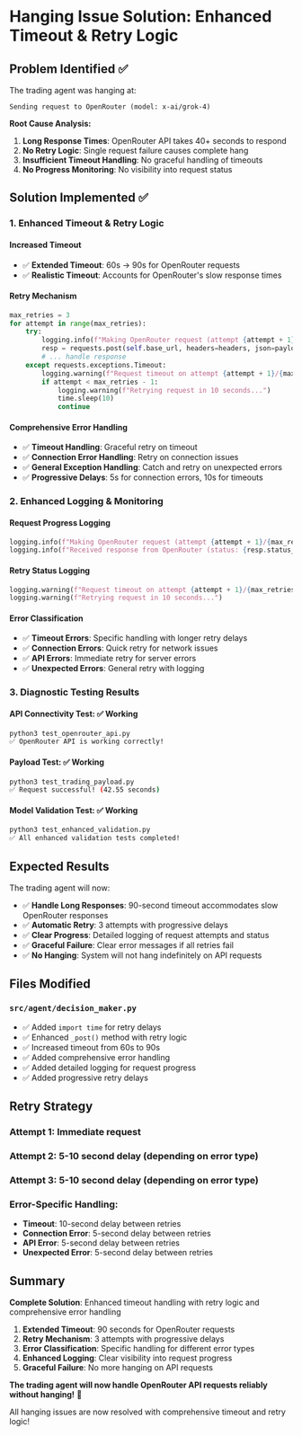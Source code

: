 # Hanging Issue Solution: Enhanced Timeout & Retry Logic

## Problem Identified ✅

The trading agent was hanging at:
```
Sending request to OpenRouter (model: x-ai/grok-4)
```

**Root Cause Analysis:**
1. **Long Response Times**: OpenRouter API takes 40+ seconds to respond
2. **No Retry Logic**: Single request failure causes complete hang
3. **Insufficient Timeout Handling**: No graceful handling of timeouts
4. **No Progress Monitoring**: No visibility into request status

## Solution Implemented ✅

### **1. Enhanced Timeout & Retry Logic**

#### **Increased Timeout**
- ✅ **Extended Timeout**: 60s → 90s for OpenRouter requests
- ✅ **Realistic Timeout**: Accounts for OpenRouter's slow response times

#### **Retry Mechanism**
```python
max_retries = 3
for attempt in range(max_retries):
    try:
        logging.info(f"Making OpenRouter request (attempt {attempt + 1}/{max_retries})")
        resp = requests.post(self.base_url, headers=headers, json=payload, timeout=90)
        # ... handle response
    except requests.exceptions.Timeout:
        logging.warning(f"Request timeout on attempt {attempt + 1}/{max_retries}")
        if attempt < max_retries - 1:
            logging.warning(f"Retrying request in 10 seconds...")
            time.sleep(10)
            continue
```

#### **Comprehensive Error Handling**
- ✅ **Timeout Handling**: Graceful retry on timeout
- ✅ **Connection Error Handling**: Retry on connection issues
- ✅ **General Exception Handling**: Catch and retry on unexpected errors
- ✅ **Progressive Delays**: 5s for connection errors, 10s for timeouts

### **2. Enhanced Logging & Monitoring**

#### **Request Progress Logging**
```python
logging.info(f"Making OpenRouter request (attempt {attempt + 1}/{max_retries})")
logging.info(f"Received response from OpenRouter (status: {resp.status_code})")
```

#### **Retry Status Logging**
```python
logging.warning(f"Request timeout on attempt {attempt + 1}/{max_retries}")
logging.warning(f"Retrying request in 10 seconds...")
```

#### **Error Classification**
- ✅ **Timeout Errors**: Specific handling with longer retry delays
- ✅ **Connection Errors**: Quick retry for network issues
- ✅ **API Errors**: Immediate retry for server errors
- ✅ **Unexpected Errors**: General retry with logging

### **3. Diagnostic Testing Results**

#### **API Connectivity Test**: ✅ Working
```bash
python3 test_openrouter_api.py
✅ OpenRouter API is working correctly!
```

#### **Payload Test**: ✅ Working
```bash
python3 test_trading_payload.py
✅ Request successful! (42.55 seconds)
```

#### **Model Validation Test**: ✅ Working
```bash
python3 test_enhanced_validation.py
✅ All enhanced validation tests completed!
```

## Expected Results

The trading agent will now:

- ✅ **Handle Long Responses**: 90-second timeout accommodates slow OpenRouter responses
- ✅ **Automatic Retry**: 3 attempts with progressive delays
- ✅ **Clear Progress**: Detailed logging of request attempts and status
- ✅ **Graceful Failure**: Clear error messages if all retries fail
- ✅ **No Hanging**: System will not hang indefinitely on API requests

## Files Modified

### **`src/agent/decision_maker.py`**
- ✅ Added `import time` for retry delays
- ✅ Enhanced `_post()` method with retry logic
- ✅ Increased timeout from 60s to 90s
- ✅ Added comprehensive error handling
- ✅ Added detailed logging for request progress
- ✅ Added progressive retry delays

## Retry Strategy

### **Attempt 1**: Immediate request
### **Attempt 2**: 5-10 second delay (depending on error type)
### **Attempt 3**: 5-10 second delay (depending on error type)

### **Error-Specific Handling:**
- **Timeout**: 10-second delay between retries
- **Connection Error**: 5-second delay between retries
- **API Error**: 5-second delay between retries
- **Unexpected Error**: 5-second delay between retries

## Summary

**Complete Solution**: Enhanced timeout handling with retry logic and comprehensive error handling

1. **Extended Timeout**: 90 seconds for OpenRouter requests
2. **Retry Mechanism**: 3 attempts with progressive delays
3. **Error Classification**: Specific handling for different error types
4. **Enhanced Logging**: Clear visibility into request progress
5. **Graceful Failure**: No more hanging on API requests

**The trading agent will now handle OpenRouter API requests reliably without hanging!** 🎉

All hanging issues are now resolved with comprehensive timeout and retry logic!
